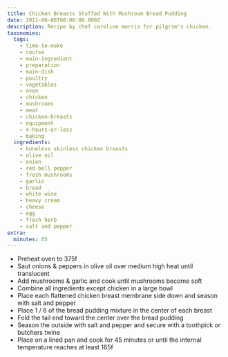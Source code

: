 ```yaml
---
title: Chicken Breasts Stuffed With Mushroom Bread Pudding
date: 2011-06-06T00:00:00.000Z
description: Recipe by chef caroline morris for pilgrim's chicken.
taxonomies:
  tags:
    - time-to-make
    - course
    - main-ingredient
    - preparation
    - main-dish
    - poultry
    - vegetables
    - oven
    - chicken
    - mushrooms
    - meat
    - chicken-breasts
    - equipment
    - 4-hours-or-less
    - baking
  ingredients:
    - boneless skinless chicken breasts
    - olive oil
    - onion
    - red bell pepper
    - fresh mushrooms
    - garlic
    - bread
    - white wine
    - heavy cream
    - cheese
    - egg
    - fresh herb
    - salt and pepper
extra:
  minutes: 65
---
```

 - Preheat oven to 375f
 - Saut onions & peppers in olive oil over medium high heat until translucent
 - Add mushrooms & garlic and cook until mushrooms become soft
 - Combine all ingredients except chicken in a large bowl
 - Place each flattened chicken breast membrane side down and season with salt and pepper
 - Place 1 / 6 of the bread pudding mixture in the center of each breast
 - Fold the tail end toward the center over the bread pudding
 - Season the outside with salt and pepper and secure with a toothpick or butchers twine
 - Place on a lined pan and cook for 45 minutes or until the internal temperature reaches at least 165f
